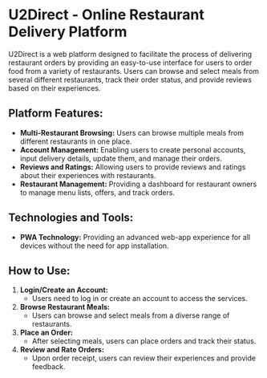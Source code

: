 # U2Direct - Online Restaurant Delivery Platform

U2Direct is a web platform designed to facilitate the process of delivering restaurant orders by providing an easy-to-use interface for users to order food from a variety of restaurants. Users can browse and select meals from several different restaurants, track their order status, and provide reviews based on their experiences.

## Platform Features:

- **Multi-Restaurant Browsing:** Users can browse multiple meals from different restaurants in one place.
- **Account Management:** Enabling users to create personal accounts, input delivery details, update them, and manage their orders.
- **Reviews and Ratings:** Allowing users to provide reviews and ratings about their experiences with restaurants.
- **Restaurant Management:** Providing a dashboard for restaurant owners to manage menu lists, offers, and track orders.

## Technologies and Tools:

- **PWA Technology:** Providing an advanced web-app experience for all devices without the need for app installation.

## How to Use:

1. **Login/Create an Account:**
   - Users need to log in or create an account to access the services.
2. **Browse Restaurant Meals:**
   - Users can browse and select meals from a diverse range of restaurants.
3. **Place an Order:**
   - After selecting meals, users can place orders and track their status.
4. **Review and Rate Orders:**
   - Upon order receipt, users can review their experiences and provide feedback.
